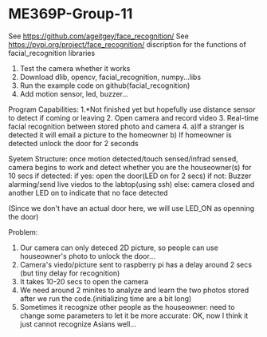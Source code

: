 # ME369P-Group-11

See https://github.com/ageitgey/face_recognition/
See https://pypi.org/project/face_recognition/    discription for the functions of facial_recognition libraries

1. Test the camera whether it works
2. Download dlib, opencv, facial_recognition, numpy...libs
3. Run the example code on github(facial_recognition)
4. Add motion sensor, led, buzzer...

Program Capabilities:
1.*Not finished yet but hopefully use distance sensor to detect if coming or leaving
2. Open camera and record video
3. Real-time facial recognition between stored photo and camera
4. a)If a stranger is detected it will email a picture to the homeowner
   b) If homeowner is detected unlock the door for 2 seconds
   
Syetem Structure:
once motion detected/touch sensed/infrad sensed, camera begins to work and detect whether you are the houseowner(s) for 10 secs
if detected:
   if yes:
      open the door(LED on for 2 secs)
   if not: 
      Buzzer alarming/send live viedos to the labtop(using ssh)
else: 
   camera closed and another LED on to indicate that no face detected

(Since we don't have an actual door here, we will use LED_ON as openning the door)

Problem:
1. Our camera can only deteced 2D picture, so people can use houseowner's photo to unlock the door...
2. Camera's viedo/picture sent to raspberry pi has a delay around 2 secs (but tiny delay for recognition)
3. It takes 10-20 secs to open the camera
4. We need around 2 minites to analyze and learn the two photos stored after we run the code.(initializing time are a bit long)
5. Sometimes it recognize other people as the houseowner: need to change some parameters to let it be more accurate: OK, now I think it just cannot recognize Asians well...
